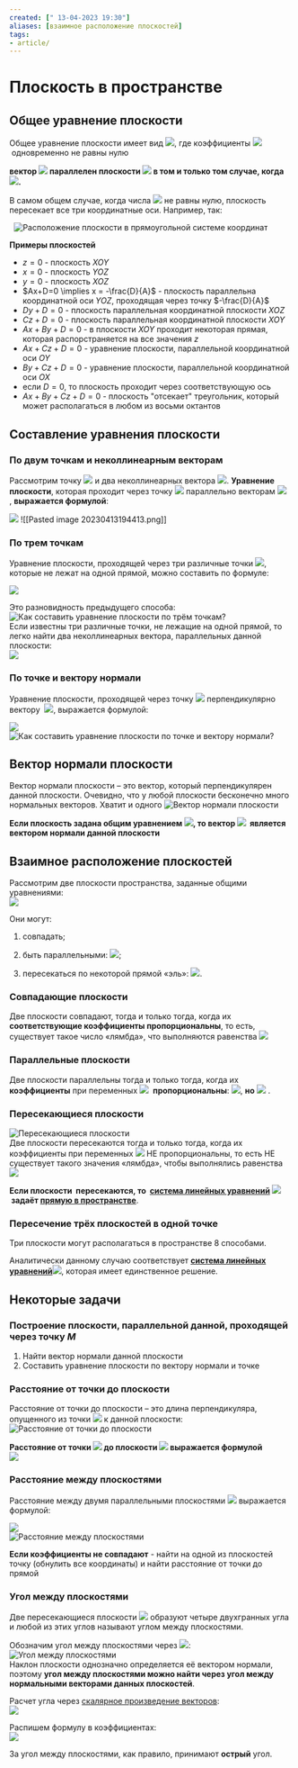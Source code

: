 ```yaml
---
created: [" 13-04-2023 19:30"]
aliases: [взаимное расположение плоскостей]
tags:
- article/
---
```


# Плоскость в пространстве

## Общее уравнение плоскости
Общее уравнение плоскости имеет вид ![](http://mathprofi.ru/d/uravnenie_ploskosti_clip_image014.gif), где коэффициенты ![](http://mathprofi.ru/d/uravnenie_ploskosti_clip_image016.gif) одновременно не равны нулю


**вектор ![](http://mathprofi.ru/d/uravnenie_ploskosti_clip_image164.gif) параллелен плоскости ![](http://mathprofi.ru/d/uravnenie_ploskosti_clip_image014_0004.gif) в том и только том случае, когда ![](http://mathprofi.ru/d/uravnenie_ploskosti_clip_image166.gif).**



В самом общем случае, когда числа ![](http://mathprofi.ru/d/uravnenie_ploskosti_clip_image018.gif) не равны нулю, плоскость пересекает все три координатные оси. Например, так:

  ![Расположение плоскости в прямоугольной системе координат](http://mathprofi.ru/d/uravnenie_ploskosti_clip_image020.jpg)

**Примеры плоскостей**
- $z=0$ - плоскость $XOY$
- $x=0$ - плоскость $YOZ$
- $y=0$ - плоскость $XOZ$
- $Ax+D=0 \implies x = -\frac{D}{A}$ - плоскость параллельна координатной оси $YOZ$, проходящая через точку $-\frac{D}{A}$
- $Dy+D=0$ - плоскость параллельная координатной плоскости $XOZ$
- $Cz+D=0$ - плоскость параллельная координатной плоскости $XOY$
- $Ax+By+D=0$ - в плоскости $XOY$ проходит некоторая прямая, которая распорстраняется на все значения $z$
- $Ax+Cz+D=0$ - уравнение плоскости, параллельной координатной оси $OY$
- $By+Cz+D=0$ - уравнение плоскости, параллельной координатной оси $OX$
- если $D=0$, то плоскость проходит через соответствующую ось
- $Ax+By+Cz+D=0$ - плоскость "отсекает" треугольник, который может располагаться в любом из восьми октантов


## Составление уравнения плоскости

### По двум точкам и неколлинеарным векторам

Рассмотрим точку ![](http://mathprofi.ru/d/uravnenie_ploskosti_clip_image092.gif) и два неколлинеарных вектора ![](http://mathprofi.ru/d/uravnenie_ploskosti_clip_image094.gif). **Уравнение плоскости**, которая проходит через точку ![](http://mathprofi.ru/d/uravnenie_ploskosti_clip_image096.gif) параллельно векторам ![](http://mathprofi.ru/d/uravnenie_ploskosti_clip_image098.gif), **выражается формулой**:

![](http://mathprofi.ru/d/uravnenie_ploskosti_clip_image100.gif)
![[Pasted image 20230413194413.png]]

### По трем точкам
Уравнение плоскости, проходящей через три различные точки ![](http://mathprofi.ru/d/uravnenie_ploskosti_clip_image126.gif), которые не лежат на одной прямой, можно составить по формуле:

![](http://mathprofi.ru/d/uravnenie_ploskosti_clip_image128.gif)

Это разновидность предыдущего способа:
![Как составить уравнение плоскости по трём точкам?](http://mathprofi.ru/d/uravnenie_ploskosti_clip_image130.jpg)  
Если известны три различные точки, не лежащие на одной прямой, то легко найти два неколлинеарных вектора, параллельных данной плоскости:  
![](http://mathprofi.ru/d/uravnenie_ploskosti_clip_image132.gif)

### По точке и вектору нормали
Уравнение плоскости, проходящей через точку ![](http://mathprofi.ru/d/uravnenie_ploskosti_clip_image092_0000.gif) перпендикулярно вектору  ![](http://mathprofi.ru/d/uravnenie_ploskosti_clip_image197.gif), выражается формулой:

![](http://mathprofi.ru/d/uravnenie_ploskosti_clip_image199.gif)  
![Как составить уравнение плоскости по точке и вектору нормали?](http://mathprofi.ru/d/uravnenie_ploskosti_clip_image201.jpg)

## Вектор нормали плоскости

Вектор нормали плоскости – это вектор, который перпендикулярен данной плоскости. Очевидно, что у любой плоскости бесконечно много нормальных векторов. Хватит и одного
![Вектор нормали  плоскости](http://mathprofi.ru/d/uravnenie_ploskosti_clip_image145.jpg)


**Если плоскость задана общим уравнением ![](http://mathprofi.ru/d/uravnenie_ploskosti_clip_image014_0003.gif), то вектор ![](http://mathprofi.ru/d/uravnenie_ploskosti_clip_image147.gif)  является вектором нормали данной плоскости**

## Взаимное расположение плоскостей

Рассмотрим две плоскости пространства, заданные общими уравнениями:   
![](http://mathprofi.ru/d/uravnenie_ploskosti_clip_image022_0000.gif)

Они могут:

1) совпадать;

2) быть параллельными: ![](http://mathprofi.ru/d/uravnenie_ploskosti_clip_image024_0005.gif);

3) пересекаться по некоторой прямой «эль»: ![](http://mathprofi.ru/d/uravnenie_ploskosti_clip_image026_0000.gif).

### Совпадающие плоскости
Две плоскости совпадают, тогда и только тогда, когда их **соответствующие коэффициенты пропорциональны**, то есть, существует такое число «лямбда», что выполняются равенства ![](http://mathprofi.ru/d/uravnenie_ploskosti_clip_image028_0000.gif)

### Параллельные плоскости
Две плоскости параллельны тогда и только тогда, когда их **коэффициенты** при переменных ![](http://mathprofi.ru/d/uravnenie_ploskosti_clip_image038_0000.gif)  **пропорциональны**: ![](http://mathprofi.ru/d/uravnenie_ploskosti_clip_image040_0000.gif), **но** ![](http://mathprofi.ru/d/uravnenie_ploskosti_clip_image042_0000.gif) .

### Пересекающиеся плоскости
  
![Пересекающиеся плоскости](http://mathprofi.ru/d/uravnenie_ploskosti_clip_image084.jpg)  
Две плоскости пересекаются тогда и только тогда, когда их коэффициенты при переменных ![](http://mathprofi.ru/d/uravnenie_ploskosti_clip_image038_0002.gif) НЕ пропорциональны, то есть НЕ существует такого значения «лямбда», чтобы выполнялись равенства **![](http://mathprofi.ru/d/uravnenie_ploskosti_clip_image086_0000.gif)**

**Если плоскости  пересекаются, то  [система линейных уравнений](http://mathprofi.ru/kak_reshit_sistemu_uravnenii.html) ![](http://mathprofi.ru/d/uravnenie_ploskosti_clip_image088_0000.gif) задаёт [прямую в пространстве](http://mathprofi.ru/uravnenija_pryamoi_v_prostranstve.html)**.


### Пересечение трёх плоскостей в одной точке
Три плоскости могут располагаться в пространстве 8 способами.

Аналитически данному случаю соответствует **[система линейных уравнений](http://mathprofi.ru/kak_reshit_sistemu_uravnenii.html)**![](http://mathprofi.ru/d/uravnenie_ploskosti_clip_image146.gif), которая имеет единственное решение.


## Некоторые задачи
### Построение плоскости, параллельной данной, проходящей через точку $M$
1. Найти вектор нормали данной плоскости
2. Составить уравнение плоскости по вектору нормали и точке


### Расстояние от точки до плоскости
Расстояние от точки до плоскости – это длина перпендикуляра, опущенного из точки ![](http://mathprofi.ru/d/uravnenie_ploskosti_clip_image002.gif) к данной плоскости:  
![Расстояние от точки до плоскости](http://mathprofi.ru/d/uravnenie_ploskosti_clip_image004.jpg)

**Расстояние от точки ![](http://mathprofi.ru/d/uravnenie_ploskosti_clip_image008_0000.gif) до плоскости ![](http://mathprofi.ru/d/uravnenie_ploskosti_clip_image010_0000.gif) выражается формулой**   
![](http://mathprofi.ru/d/uravnenie_ploskosti_clip_image012_0000.gif)

### Расстояние между плоскостями

Расстояние между двумя параллельными плоскостями ![](http://mathprofi.ru/d/uravnenie_ploskosti_clip_image054_0001.gif) выражается формулой:

![](http://mathprofi.ru/d/uravnenie_ploskosti_clip_image056_0000.gif)  
![Расстояние между плоскостями](http://mathprofi.ru/d/uravnenie_ploskosti_clip_image058.jpg)


**Если коэффициенты не совпадают** - найти на одной из плоскостей  точку (обнулить все координаты) и найти расстояние от точки до прямой
### Угол между плоскостями

Две пересекающиеся плоскости ![](http://mathprofi.ru/d/uravnenie_ploskosti_clip_image134_0000.gif) образуют четыре двухгранных угла и любой из этих углов называют углом между плоскостями.

Обозначим угол между плоскостями через ![](http://mathprofi.ru/d/uravnenie_ploskosti_clip_image136_0000.gif):  
![Угол между плоскостями](http://mathprofi.ru/d/uravnenie_ploskosti_clip_image138.jpg)  
Наклон плоскости однозначно определяется её вектором нормали, поэтому **угол между плоскостями можно найти через угол между нормальными векторами данных плоскостей**. 

Расчет угла через [скалярное произведение векторов](http://mathprofi.ru/skaljarnoe_proizvedenie_vektorov.html):  
![](http://mathprofi.ru/d/uravnenie_ploskosti_clip_image140_0000.gif)

Распишем формулу в коэффициентах:  
![](http://mathprofi.ru/d/uravnenie_ploskosti_clip_image142_0001.gif)

За угол между плоскостями, как правило, принимают **острый** угол.

